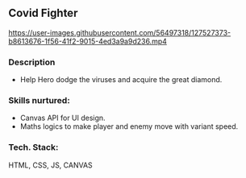 ## Covid Fighter


https://user-images.githubusercontent.com/56497318/127527373-b8613676-1f56-41f2-9015-4ed3a9a9d236.mp4


### Description
  - Help Hero dodge the viruses and acquire the great diamond.

### Skills nurtured:
  - Canvas API for UI design.
  - Maths logics to make player and enemy move with variant speed.

### Tech. Stack:
HTML, CSS, JS, CANVAS

